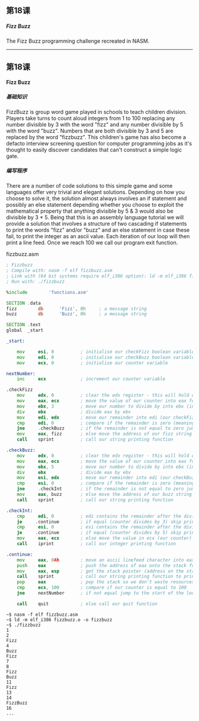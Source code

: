 ## 第18课

##### Fizz Buzz

The Fizz Buzz programming challenge recreated in NASM.

---

## 第18课

#### Fizz Buzz


##### 基础知识

FizzBuzz is group word game played in schools to teach children division.  Players take turns to count aloud integers from 1 to 100 replacing any number divisible by 3 with the word "fizz" and any number divisible by 5 with the word "buzz".  Numbers that are both divisible by 3 and 5 are replaced by the word "fizzbuzz".  This children's game has also become a defacto interview screening question for computer programming jobs as it's thought to easily discover candidates that can't construct a simple logic gate.

##### 编写程序

There are a number of code solutions to this simple game and some languages offer very trivial and elegant solutions.  Depending on how you choose to solve it, the solution almost always involves an if statement and possibly an else statement depending whether you choose to exploit the mathematical property that anything divisible by 5 & 3 would also be divisible by 3 * 5.  Being that this is an assembly language tutorial we will provide a solution that involves a structure of two cascading if statements to print the words "fizz" and/or "buzz" and an else statement in case these fail, to print the integer as an ascii value.  Each iteration of our loop will then print a line feed. Once we reach 100 we call our program exit function.

fizzbuzz.asm
```asm
; Fizzbuzz
; Compile with: nasm -f elf fizzbuzz.asm
; Link with (64 bit systems require elf_i386 option): ld -m elf_i386 fizzbuzz.o -o fizzbuzz
; Run with: ./fizzbuzz

%include        'functions.asm'

SECTION .data
fizz        db      'Fizz', 0h     ; a message string
buzz        db      'Buzz', 0h     ; a message string

SECTION .text
global  _start

_start:

    mov     esi, 0          ; initialise our checkFizz boolean variable
    mov     edi, 0          ; initialise our checkBuzz boolean variable
    mov     ecx, 0          ; initialise our counter variable

nextNumber:
    inc     ecx             ; increment our counter variable

.checkFizz
    mov     edx, 0          ; clear the edx register - this will hold our remainder after division
    mov     eax, ecx        ; move the value of our counter into eax for division
    mov     ebx, 3          ; move our number to divide by into ebx (in this case the value is 3)
    div     ebx             ; divide eax by ebx
    mov     edi, edx        ; move our remainder into edi (our checkFizz boolean variable)
    cmp     edi, 0          ; compare if the remainder is zero (meaning the counter divides by 3)
    jne     .checkBuzz      ; if the remainder is not equal to zero jump to local label checkBuzz
    mov     eax, fizz       ; else move the address of our fizz string into eax for printing
    call    sprint          ; call our string printing function

.checkBuzz:
    mov     edx, 0          ; clear the edx register - this will hold our remainder after division
    mov     eax, ecx        ; move the value of our counter into eax for division
    mov     ebx, 5          ; move our number to divide by into ebx (in this case the value is 5)
    div     ebx             ; divide eax by ebx
    mov     esi, edx        ; move our remainder into edi (our checkBuzz boolean variable)
    cmp     esi, 0          ; compare if the remainder is zero (meaning the counter divides by 5)
    jne     .checkInt       ; if the remainder is not equal to zero jump to local label checkInt
    mov     eax, buzz       ; else move the address of our buzz string into eax for printing
    call    sprint          ; call our string printing function

.checkInt:
    cmp     edi, 0          ; edi contains the remainder after the division in checkFizz
    je     .continue        ; if equal (counter divides by 3) skip printing the integer
    cmp     esi, 0          ; esi contains the remainder after the division in checkBuzz
    je     .continue        ; if equal (counter divides by 5) skip printing the integer
    mov     eax, ecx        ; else move the value in ecx (our counter) into eax for printing
    call    iprint          ; call our integer printing function

.continue:
    mov     eax, 0Ah        ; move an ascii linefeed character into eax
    push    eax             ; push the address of eax onto the stack for printing
    mov     eax, esp        ; get the stack pointer (address on the stack of our linefeed char)
    call    sprint          ; call our string printing function to print a line feed
    pop     eax             ; pop the stack so we don't waste resources
    cmp     ecx, 100        ; compare if our counter is equal to 100
    jne     nextNumber      ; if not equal jump to the start of the loop

    call    quit            ; else call our quit function
```

```
~$ nasm -f elf fizzbuzz.asm
~$ ld -m elf_i386 fizzbuzz.o -o fizzbuzz
~$ ./fizzbuzz
1
2
Fizz
4
Buzz
Fizz
7
8
Fizz
Buzz
11
Fizz
13
14
FizzBuzz
16
...
```
